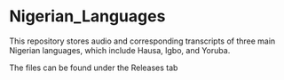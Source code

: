 # Nigerian_Languages
This repository stores audio and corresponding transcripts of three main Nigerian languages, which include Hausa, Igbo, and Yoruba.

The files can be found under the Releases tab
